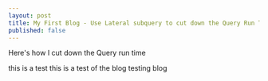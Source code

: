 ```yaml
---
layout: post
title: My First Blog - Use Lateral subquery to cut down the Query Run Time
published: false
---
```


Here's how I cut down the Query run time

this is a test
this is a test of the blog
testing blog
